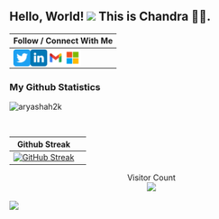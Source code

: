 
## Hello, World! <img src="https://media.giphy.com/media/hvRJCLFzcasrR4ia7z/giphy.gif" width="25px"> This is Chandra 🙋‍♂️.
<!---
sekharmalla/sekharmalla is a ✨ special ✨ repository because its `README.md` (this file) appears on your GitHub profile.
You can click the Preview link to take a look at your changes.
--->

|Follow / Connect With Me|
|----|
|<a href="https://twitter.com/OfficialArtistC"><img align="left" alt="Chandra - Twitter" width="30px" src="https://github.com/edent/SuperTinyIcons/blob/master/images/svg/twitter.svg" /></a></a><a href="https://in.linkedin.com/in/chandramalla/"><img align="left" alt="chandra's LinkedIn" width="30px" src="https://github.com/edent/SuperTinyIcons/blob/master/images/svg/linkedin.svg" /></a><a href="mailto:sekharmalla.vfx@gmail.com"><img align="left" alt="Chandra's  Email" width="30px" src="https://github.com/edent/SuperTinyIcons/blob/master/images/svg/gmail.svg" /></a><a href="https://powerusers.microsoft.com/t5/user/viewprofilepage/user-id/153132"><img align="left" alt="chandra's LinkedIn" width="30px" src="https://github.com/edent/SuperTinyIcons/blob/master/images/svg/microsoft.svg" /></a>|

### My Github Statistics

<p align="left">
<img align="" height='150px' src="https://github-readme-stats.vercel.app/api?username=sekharmalla&hide_title=true&show_icons=true&theme=gotham&include_all_commits=true" alt="aryashah2k" />
 <!--- <img align="" height='150px' src="https://github-readme-stats.vercel.app/api/top-langs/?username=sekharmalla&hide_title=false&layout=compact&theme=gotham&count_private=true" />
--->
</p>
<br>


|Github Streak||
|:-----------:|:-----:|
|[![GitHub Streak](http://github-readme-streak-stats.herokuapp.com?user=sekharmalla&theme=gotham)](https://git.io/streak-stats)|

<p align="center"> 
  Visitor Count<br>
<img src="https://profile-counter.glitch.me/sekharmalla/count.svg" />
</p>


![](https://activity-graph.herokuapp.com/graph?username=sekharmalla&theme=react-dark&area=true)
